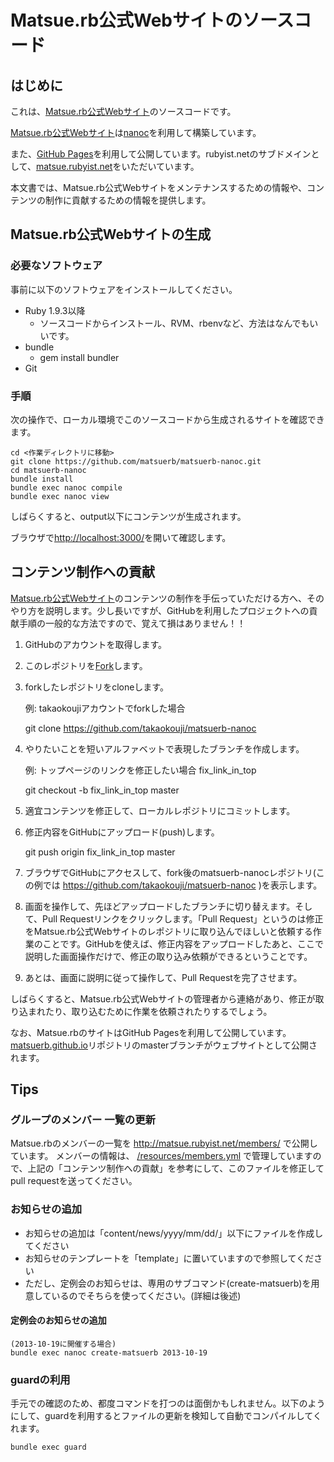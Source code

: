 # Matsue.rb公式Webサイトのソースコード

## はじめに

これは、[Matsue.rb公式Webサイト](http://matsue.rubyist.net/)のソースコードです。

[Matsue.rb公式Webサイト](http://matsue.rubyist.net/)は[nanoc](http://nanoc.ws/)を利用して構築しています。

また、[GitHub Pages](http://pages.github.com/)を利用して公開しています。rubyist.netのサブドメインとして、[matsue.rubyist.net](http://matsue.rubyist.net/)をいただいています。

本文書では、Matsue.rb公式Webサイトをメンテナンスするための情報や、コンテンツの制作に貢献するための情報を提供します。

## Matsue.rb公式Webサイトの生成

### 必要なソフトウェア

事前に以下のソフトウェアをインストールしてください。

* Ruby 1.9.3以降
  * ソースコードからインストール、RVM、rbenvなど、方法はなんでもいいです。
* bundle
  * gem install bundler
* Git

### 手順

次の操作で、ローカル環境でこのソースコードから生成されるサイトを確認できます。

    cd <作業ディレクトリに移動>
    git clone https://github.com/matsuerb/matsuerb-nanoc.git
    cd matsuerb-nanoc
    bundle install
    bundle exec nanoc compile
    bundle exec nanoc view

しばらくすると、output以下にコンテンツが生成されます。

ブラウザで[http://localhost:3000/](http://localhost:3000/)を開いて確認します。

## コンテンツ制作への貢献

[Matsue.rb公式Webサイト](http://matsue.rubyist.net/)のコンテンツの制作を手伝っていただける方へ、そのやり方を説明します。少し長いですが、GitHubを利用したプロジェクトへの貢献手順の一般的な方法ですので、覚えて損はありません！！

1. GitHubのアカウントを取得します。
2. このレポジトリを[Fork](fork)します。
3. forkしたレポジトリをcloneします。

   例: takaokoujiアカウントでforkした場合

   git clone https://github.com/takaokouji/matsuerb-nanoc

4. やりたいことを短いアルファベットで表現したブランチを作成します。

   例: トップページのリンクを修正したい場合 fix_link_in_top

   git checkout -b fix_link_in_top master

5. 適宜コンテンツを修正して、ローカルレポジトリにコミットします。
6. 修正内容をGitHubにアップロード(push)します。

   git push origin fix_link_in_top master

7. ブラウザでGitHubにアクセスして、fork後のmatsuerb-nanocレポジトリ(この例では https://github.com/takaokouji/matsuerb-nanoc )を表示します。
8. 画面を操作して、先ほどアップロードしたブランチに切り替えます。そして、Pull Requestリンクをクリックします。「Pull Request」というのは修正をMatsue.rb公式Webサイトのレポジトリに取り込んでほしいと依頼する作業のことです。GitHubを使えば、修正内容をアップロードしたあと、ここで説明した画面操作だけで、修正の取り込み依頼ができるということです。
9. あとは、画面に説明に従って操作して、Pull Requestを完了させます。

しばらくすると、Matsue.rb公式Webサイトの管理者から連絡があり、修正が取り込まれたり、取り込むために作業を依頼されたりするでしょう。

なお、Matsue.rbのサイトはGitHub Pagesを利用して公開しています。[matsuerb.github.io](https://github.com/matsuerb/matsuerb.github.io)リポジトリのmasterブランチがウェブサイトとして公開されます。

## Tips

### グループのメンバー 一覧の更新

Matsue.rbのメンバーの一覧を http://matsue.rubyist.net/members/ で公開しています。
メンバーの情報は、 [/resources/members.yml](https://github.com/matsuerb/matsuerb-nanoc/blob/master/resources/members.yml) で管理していますので、上記の「コンテンツ制作への貢献」を参考にして、このファイルを修正してpull requestを送ってください。

### お知らせの追加

* お知らせの追加は「content/news/yyyy/mm/dd/」以下にファイルを作成してください
* お知らせのテンプレートを「template」に置いていますので参照してください
* ただし、定例会のお知らせは、専用のサブコマンド(create-matsuerb)を用意しているのでそちらを使ってください。(詳細は後述)

#### 定例会のお知らせの追加

    (2013-10-19に開催する場合)
    bundle exec nanoc create-matsuerb 2013-10-19

### guardの利用

手元での確認のため、都度コマンドを打つのは面倒かもしれません。以下のようにして、guardを利用するとファイルの更新を検知して自動でコンパイルしてくれます。

    bundle exec guard
